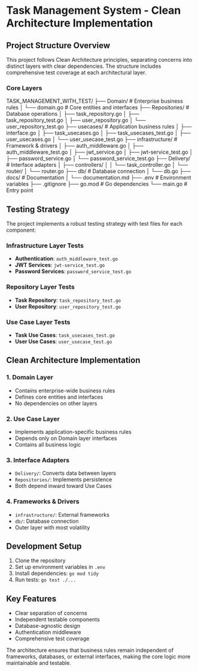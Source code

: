 # Task Management System - Clean Architecture Implementation

## Project Structure Overview

This project follows Clean Architecture principles, separating concerns into distinct layers with clear dependencies. The structure includes comprehensive test coverage at each architectural layer.

### Core Layers
TASK_MANAGEMENT_WITH_TEST/
├── Domain/ # Enterprise business rules
│ └── domain.go # Core entities and interfaces
├── Repositories/ # Database operations
│ ├── task_repository.go
│ ├── task_repository_test.go
│ ├── user_repository.go
│ └── user_repository_test.go
├── usecases/ # Application business rules
│ ├── interface.go
│ ├── task_usecases.go
│ ├── task_usecases_test.go
│ ├── user_usecases.go
│ └── user_usecase_test.go
├── infrastructure/ # Framework & drivers
│ ├── auth_middleware.go
│ ├── auth_middleware_test.go
│ ├── jwt_service.go
│ ├── jwt-service_test.go
│ ├── password_service.go
│ └── password_service_test.go
├── Delivery/ # Interface adapters
│ ├── controllers/
│ │ └── task_controller.go
│ └── router/
│ └── router.go
├── db/ # Database connection
│ └── db.go
├── docs/ # Documentation
│ └── documentation.md
├── .env # Environment variables
├── .gitignore
├── go.mod # Go dependencies
└── main.go # Entry point


## Testing Strategy

The project implements a robust testing strategy with test files for each component:

### Infrastructure Layer Tests
- **Authentication**: `auth_middleware_test.go`
- **JWT Services**: `jwt-service_test.go`
- **Password Services**: `password_service_test.go`

### Repository Layer Tests
- **Task Repository**: `task_repository_test.go`
- **User Repository**: `user_repository_test.go`

### Use Case Layer Tests
- **Task Use Cases**: `task_usecases_test.go`
- **User Use Cases**: `user_usecase_test.go`

## Clean Architecture Implementation

### 1. Domain Layer
- Contains enterprise-wide business rules
- Defines core entities and interfaces
- No dependencies on other layers

### 2. Use Case Layer
- Implements application-specific business rules
- Depends only on Domain layer interfaces
- Contains all business logic

### 3. Interface Adapters
- `Delivery/`: Converts data between layers
- `Repositories/`: Implements persistence
- Both depend inward toward Use Cases

### 4. Frameworks & Drivers
- `infrastructure/`: External frameworks
- `db/`: Database connection
- Outer layer with most volatility

## Development Setup

1. Clone the repository
2. Set up environment variables in `.env`
3. Install dependencies: `go mod tidy`
4. Run tests: `go test ./...`

## Key Features

- Clear separation of concerns
- Independent testable components
- Database-agnostic design
- Authentication middleware
- Comprehensive test coverage

The architecture ensures that business rules remain independent of frameworks, databases, or external interfaces, making the core logic more maintainable and testable.